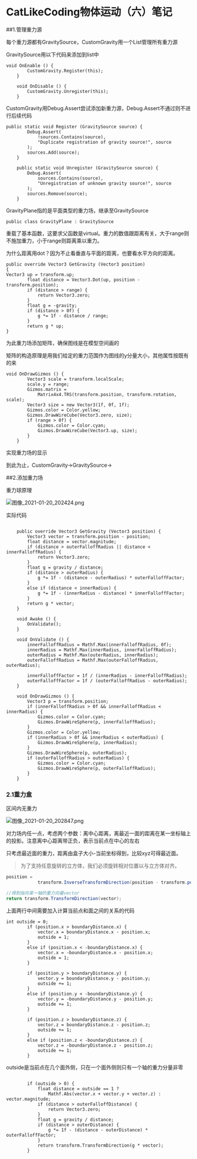 # CatLikeCoding物体运动（六）笔记

##1.管理重力源

每个重力源都有GravitySource，CustomGravity用一个List<GravitySource>管理所有重力源

GravitySource用以下代码来添加到list中

```
void OnEnable () {
		CustomGravity.Register(this);
	}

	void OnDisable () {
		CustomGravity.Unregister(this);
	}
```

CustomGravity用Debug.Assert尝试添加新重力源，Debug.Assert不通过则不进行后续代码

```
public static void Register (GravitySource source) {
		Debug.Assert(
			!sources.Contains(source),
			"Duplicate registration of gravity source!", source
		);
		sources.Add(source);
	}

	public static void Unregister (GravitySource source) {
		Debug.Assert(
			sources.Contains(source),
			"Unregistration of unknown gravity source!", source
		);
		sources.Remove(source);
	}
```

GravityPlane指的是平面类型的重力场，继承至GravitySource

```
public class GravityPlane : GravitySource 
```

重载了基本函数，这要求父函数是virtual。重力的数值跟距离有关，大于range则不施加重力，小于range则距离乘以重力。

为什么距离用dot？因为不止看垂直与平面的距离，也要看水平方向的距离。

```
public override Vector3 GetGravity (Vector3 position)
{
Vector3 up = transform.up;
		float distance = Vector3.Dot(up, position - transform.position);
		if (distance > range) {
			return Vector3.zero;
		}
		float g = -gravity;
		if (distance > 0f) {
			g *= 1f - distance / range;
		}
		return g * up;
}
```

为此重力场添加矩阵，确保图线是在模型空间画的

矩阵的构造原理是用我们给定的重力范围作为图线的y分量大小，其他属性按既有的来

```
void OnDrawGizmos () {
		Vector3 scale = transform.localScale;
		scale.y = range;
		Gizmos.matrix =
			Matrix4x4.TRS(transform.position, transform.rotation, scale);
		Vector3 size = new Vector3(1f, 0f, 1f);
		Gizmos.color = Color.yellow;
		Gizmos.DrawWireCube(Vector3.zero, size);
		if (range > 0f) {
			Gizmos.color = Color.cyan;
			Gizmos.DrawWireCube(Vector3.up, size);
		}
	}
```

实现重力场的显示

到此为止，CustomGravity->GravitySource->

##2.添加重力场

重力球原理

![图像_2021-01-20_202424.png](https://i.loli.net/2021/01/20/ZKiPUAVuHWk8DBF.png)

实际代码

```

	public override Vector3 GetGravity (Vector3 position) {
		Vector3 vector = transform.position - position;
		float distance = vector.magnitude;
		if (distance > outerFalloffRadius || distance < innerFalloffRadius) {
			return Vector3.zero;
		}
		float g = gravity / distance;
		if (distance > outerRadius) {
			g *= 1f - (distance - outerRadius) * outerFalloffFactor;
		}
		else if (distance < innerRadius) {
			g *= 1f - (innerRadius - distance) * innerFalloffFactor;
		}
		return g * vector;
	}

	void Awake () {
		OnValidate();
	}

	void OnValidate () {
		innerFalloffRadius = Mathf.Max(innerFalloffRadius, 0f);
		innerRadius = Mathf.Max(innerRadius, innerFalloffRadius);
		outerRadius = Mathf.Max(outerRadius, innerRadius);
		outerFalloffRadius = Mathf.Max(outerFalloffRadius, outerRadius);

		innerFalloffFactor = 1f / (innerRadius - innerFalloffRadius);
		outerFalloffFactor = 1f / (outerFalloffRadius - outerRadius);
	}

	void OnDrawGizmos () {
		Vector3 p = transform.position;
		if (innerFalloffRadius > 0f && innerFalloffRadius < innerRadius) {
			Gizmos.color = Color.cyan;
			Gizmos.DrawWireSphere(p, innerFalloffRadius);
		}
		Gizmos.color = Color.yellow;
		if (innerRadius > 0f && innerRadius < outerRadius) {
			Gizmos.DrawWireSphere(p, innerRadius);
		}
		Gizmos.DrawWireSphere(p, outerRadius);
		if (outerFalloffRadius > outerRadius) {
			Gizmos.color = Color.cyan;
			Gizmos.DrawWireSphere(p, outerFalloffRadius);
		}
	}
```



### 2.1重力盒

区间内无重力

![图像_2021-01-20_202847.png](https://i.loli.net/2021/01/20/ZHuWfbQFviCRSNX.png)

对力场内任一点，考虑两个参数：离中心距离，离最近一面的距离在某一坐标轴上的投影。注意离中心距离带正负，表示当前点在中心的左右

只考虑最近面的重力，距离由盒子大小-当前坐标得到，比较xyz可得最近面。

> 为了支持任意旋转的立方体，我们必须旋转相对位置以与立方体对齐。

```c#
position =
			transform.InverseTransformDirection(position - transform.position);

//得到指向某一轴的重力向量vector
return transform.TransformDirection(vector);
```

上面两行中间需要加入计算当前点和面之间的关系的代码

```
int outside = 0;
		if (position.x > boundaryDistance.x) {
			vector.x = boundaryDistance.x - position.x;
			outside = 1;
		}
		else if (position.x < -boundaryDistance.x) {
			vector.x = -boundaryDistance.x - position.x;
			outside = 1;
		}

		if (position.y > boundaryDistance.y) {
			vector.y = boundaryDistance.y - position.y;
			outside += 1;
		}
		else if (position.y < -boundaryDistance.y) {
			vector.y = -boundaryDistance.y - position.y;
			outside += 1;
		}

		if (position.z > boundaryDistance.z) {
			vector.z = boundaryDistance.z - position.z;
			outside += 1;
		}
		else if (position.z < -boundaryDistance.z) {
			vector.z = -boundaryDistance.z - position.z;
			outside += 1;
		}

```

outside是当前点在几个面外侧，只在一个面外侧则只有一个轴的重力分量非零

```

		if (outside > 0) {
			float distance = outside == 1 ?
				Mathf.Abs(vector.x + vector.y + vector.z) : vector.magnitude;
			if (distance > outerFalloffDistance) {
				return Vector3.zero;
			}
			float g = gravity / distance;
			if (distance > outerDistance) {
				g *= 1f - (distance - outerDistance) * outerFalloffFactor;
			}
			return transform.TransformDirection(g * vector);
		}
```

